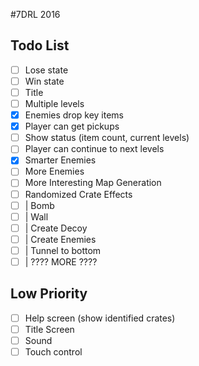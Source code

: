 #7DRL 2016

## Todo List

- [ ] Lose state  
- [ ] Win state  
- [ ] Title  
- [ ] Multiple levels  
- [x] Enemies drop key items  
- [x] Player can get pickups  
- [ ] Show status (item count, current levels)  
- [ ] Player can continue to next levels  
- [x] Smarter Enemies  
- [ ] More Enemies  
- [ ] More Interesting Map Generation  
- [ ] Randomized Crate Effects  
- [ ] | Bomb  
- [ ] | Wall  
- [ ] | Create Decoy  
- [ ] | Create Enemies  
- [ ] | Tunnel to bottom  
- [ ] | ???? MORE ???? 

## Low Priority

- [ ] Help screen (show identified crates)  
- [ ] Title Screen  
- [ ] Sound  
- [ ] Touch control  